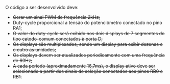 
O código a ser desenvolvido deve: 

* ~~Gerar um sinal PWM de frequência 2kHz;~~
* Duty-cycle proporcional a tensão do potenciômetro conectado no pino RA1;
* ~~O valor do duty-cycle será exibido nos dois displays de 7 segmentos do tipo catodo-comum conectados à porta D;~~
* ~~Os displays são multiplexados, sendo um display para exibir dezenas e o outro as unidades;~~
* ~~Os displays devem ser atualizados periodicamente com uma frequência de 60Hz;~~
* ~~A cada período (aproximadamente 16,7ms), o display ativo deve ser selecionado a partir dos sinais de seleção conectados aos pinos RB0 e RB1.~~
